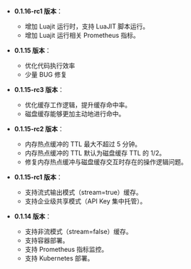 -   **0.1.16-rc1 版本**：

    -   增加 Luajit 运行时，支持 LuaJIT 脚本运行。
    -   增加 Luajit 运行相关 Prometheus 指标。

-   **0.1.15 版本**：

    -   优化代码执行效率
    -   少量 BUG 修复

-   **0.1.15-rc3 版本**：

    -   优化缓存工作逻辑，提升缓存命中率。
    -   磁盘缓存能够更加主动地进行命中。

-   **0.1.15-rc2 版本**：

    -   内存热点缓冲的 TTL 最大不超过 5 分钟。
    -   内存热点缓冲的 TTL 默认为磁盘缓存 TTL 的 1/2。
    -   修复内存热点缓冲与磁盘缓存交互时存在的操作逻辑问题。

-   **0.1.15-rc1 版本**：

    -   支持流式输出模式（stream=true）缓存。
    -   支持企业级共享模式（API Key 集中托管）。

-   **0.1.14 版本**：

    -   支持非流模式（stream=false）缓存。
    -   支持容器部署。
    -   支持 Prometheus 指标监控。
    -   支持 Kubernetes 部署。
